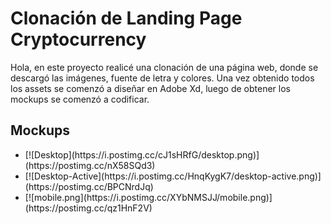 # Clonación de Landing Page Cryptocurrency 
<p>Hola, en este proyecto realicé una clonación de una página web, donde se descargó las imágenes, fuente de letra y colores. Una vez obtenido todos los assets se comenzó a diseñar en Adobe Xd, luego de obtener los mockups se comenzó a codificar.</p>
<h2>Mockups</h2>
<ul>
<li> [![Desktop](https://i.postimg.cc/cJ1sHRfG/desktop.png)](https://postimg.cc/nX58SQd3) </li>
<li> [![Desktop-Active](https://i.postimg.cc/HnqKygK7/desktop-active.png)](https://postimg.cc/BPCNrdJq) </li>
<li> [![mobile.png](https://i.postimg.cc/XYbNMSJJ/mobile.png)](https://postimg.cc/qz1HnF2V) </li>
</ul>
